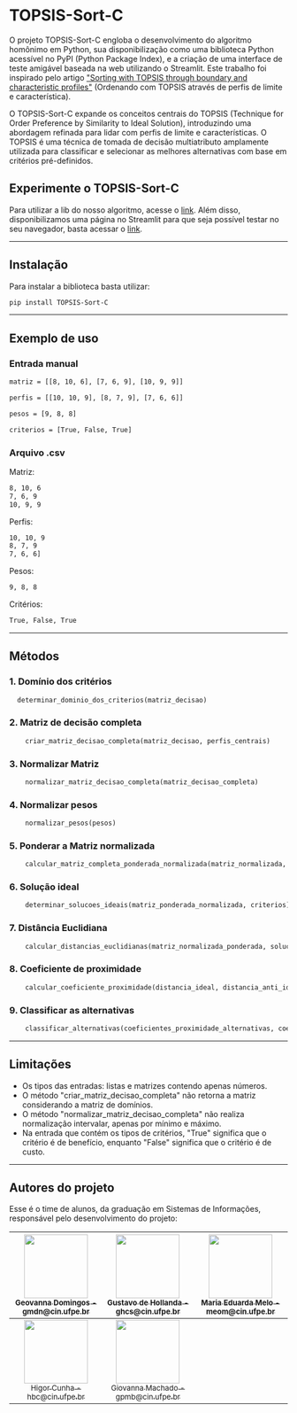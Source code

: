 # TOPSIS-Sort-C
O projeto TOPSIS-Sort-C engloba o desenvolvimento do algoritmo homônimo em Python, sua disponibilização como uma biblioteca Python acessível no PyPI (Python Package Index), e a criação de uma interface de teste amigável baseada na web utilizando o Streamlit. Este trabalho foi inspirado pelo artigo ["Sorting with TOPSIS through boundary and characteristic profiles"](https://doi.org/10.1016/j.cie.2020.106328) (Ordenando com TOPSIS através de perfis de limite e característica).

O TOPSIS-Sort-C expande os conceitos centrais do TOPSIS (Technique for Order Preference by Similarity to Ideal Solution), introduzindo uma abordagem refinada para lidar com perfis de limite e características. O TOPSIS é uma técnica de tomada de decisão multiatributo amplamente utilizada para classificar e selecionar as melhores alternativas com base em critérios pré-definidos.

## Experimente o TOPSIS-Sort-C

Para utilizar a lib do nosso algoritmo, acesse o [link](https://pypi.org/project/TOPSIS-Sort-C/). Além disso, disponibilizamos uma página no Streamlit para que seja possível testar no seu navegador, basta acessar o [link](https://topsis-sort.streamlit.app/).

-------

## Instalação

Para instalar a biblioteca basta utilizar:

```bash
pip install TOPSIS-Sort-C
```

------

## Exemplo de uso

### Entrada manual
```bash
matriz = [[8, 10, 6], [7, 6, 9], [10, 9, 9]]
```
```bash
perfis = [[10, 10, 9], [8, 7, 9], [7, 6, 6]]
```
```bash
pesos = [9, 8, 8]
```
```bash
criterios = [True, False, True]
```

### Arquivo .csv
Matriz:
```bash
8, 10, 6
7, 6, 9
10, 9, 9
```
Perfis:
```bash
10, 10, 9
8, 7, 9
7, 6, 6]
```
Pesos:
```bash
9, 8, 8
```
Critérios:
```bash
True, False, True
```
------

## Métodos

### 1. Domínio dos critérios
  ```python
    determinar_dominio_dos_criterios(matriz_decisao)
  ```

### 2. Matriz de decisão completa
```python
    criar_matriz_decisao_completa(matriz_decisao, perfis_centrais)
  ```

### 3. Normalizar Matriz
```python
    normalizar_matriz_decisao_completa(matriz_decisao_completa)
  ```

### 4. Normalizar pesos
```python
    normalizar_pesos(pesos)
  ```

### 5. Ponderar a Matriz normalizada
```python
    calcular_matriz_completa_ponderada_normalizada(matriz_normalizada, pesos)
  ```

### 6. Solução ideal
```python
    determinar_solucoes_ideais(matriz_ponderada_normalizada, criterios)
  ```

### 7. Distância Euclidiana
```python
    calcular_distancias_euclidianas(matriz_normalizada_ponderada, solucao_ideal, solucao_anti_ideal)
  ```

### 8. Coeficiente de proximidade
```python
    calcular_coeficiente_proximidade(distancia_ideal, distancia_anti_ideal)
  ```

### 9. Classificar as alternativas
```python
    classificar_alternativas(coeficientes_proximidade_alternativas, coeficientes_proximidade_perfis)
  ```

------

## Limitações

- Os tipos das entradas: listas e matrizes contendo apenas números.
- O método "criar_matriz_decisao_completa" não retorna a matriz considerando a matriz de domínios.
- O método "normalizar_matriz_decisao_completa" não realiza normalização intervalar, apenas por mínimo e máximo.
- Na entrada que contém os tipos de critérios, "True" significa que o critério é de benefício, enquanto "False" significa que o critério é de custo.

------
## Autores do projeto

Esse é o time de alunos, da graduação em Sistemas de Informações, responsável pelo desenvolvimento do projeto:

| [<img src="https://avatars.githubusercontent.com/u/53124770?v=4" width=115><br><sub>Geovanna Domingos - gmdn@cin.ufpe.br </sub>](https://github.com/geovannaadomingos) |  [<img src="https://avatars.githubusercontent.com/u/104395661?v=4" width=115><br><sub>Gustavo de Hollanda - ghcs@cin.ufpe.br </sub>](https://github.com/gustavo-ghcs) |  [<img src="https://avatars.githubusercontent.com/u/103337809?v=4" width=115><br><sub>Maria Eduarda Melo - meom@cin.ufpe.br </sub>](https://github.com/Madu218) |
| :---: | :---: | :---:
| [<img src="https://avatars.githubusercontent.com/u/116587792?v=4" width=115><br><sub>Higor Cunha - hbc@cin.ufpe.br</sub>](https://github.com/higorcunha1) |  [<img src="https://avatars.githubusercontent.com/u/86128256?v=4" width=115><br><sub>Giovanna Machado - gpmb@cin.ufpe.br</sub>](https://github.com/giovannamachado) |
